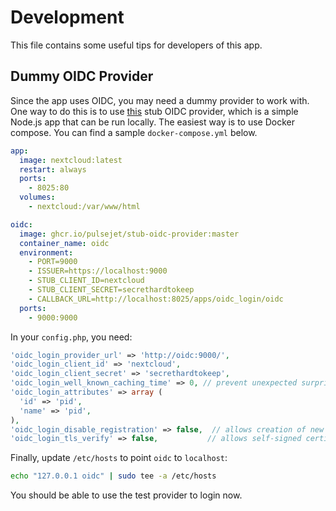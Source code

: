 # Development

This file contains some useful tips for developers of this app.

## Dummy OIDC Provider

Since the app uses OIDC, you may need a dummy provider to work with.
One way to do this is to use [this](https://github.com/pulsejet/stub-oidc-provider)
stub OIDC provider, which is a simple Node.js app that can be run locally.
The easiest way is to use Docker compose. You can find a sample `docker-compose.yml` below.

```yaml
app:
  image: nextcloud:latest
  restart: always
  ports:
    - 8025:80
  volumes:
    - nextcloud:/var/www/html

oidc:
  image: ghcr.io/pulsejet/stub-oidc-provider:master
  container_name: oidc
  environment:
    - PORT=9000
    - ISSUER=https://localhost:9000
    - STUB_CLIENT_ID=nextcloud
    - STUB_CLIENT_SECRET=secrethardtokeep
    - CALLBACK_URL=http://localhost:8025/apps/oidc_login/oidc
  ports:
    - 9000:9000
```

In your `config.php`, you need:

```php
'oidc_login_provider_url' => 'http://oidc:9000/',
'oidc_login_client_id' => 'nextcloud',
'oidc_login_client_secret' => 'secrethardtokeep',
'oidc_login_well_known_caching_time' => 0, // prevent unexpected surprises
'oidc_login_attributes' => array (
  'id' => 'pid',
  'name' => 'pid',
),
'oidc_login_disable_registration' => false,  // allows creation of new users
'oidc_login_tls_verify' => false,           // allows self-signed certificates
```

Finally, update `/etc/hosts` to point `oidc` to `localhost`:

```bash
echo "127.0.0.1 oidc" | sudo tee -a /etc/hosts
```

You should be able to use the test provider to login now.
